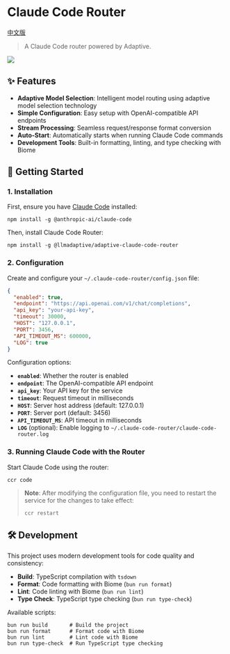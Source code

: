 # Claude Code Router

[中文版](README_zh.md)

> A Claude Code router powered by Adaptive.

![](blog/images/claude-code.png)

## ✨ Features

- **Adaptive Model Selection**: Intelligent model routing using adaptive model selection technology
- **Simple Configuration**: Easy setup with OpenAI-compatible API endpoints
- **Stream Processing**: Seamless request/response format conversion
- **Auto-Start**: Automatically starts when running Claude Code commands
- **Development Tools**: Built-in formatting, linting, and type checking with Biome

## 🚀 Getting Started

### 1. Installation

First, ensure you have [Claude Code](https://docs.anthropic.com/en/docs/claude-code/quickstart) installed:

```shell
npm install -g @anthropic-ai/claude-code
```

Then, install Claude Code Router:

```shell
npm install -g @llmadaptive/adaptive-claude-code-router
```

### 2. Configuration

Create and configure your `~/.claude-code-router/config.json` file:

```json
{
  "enabled": true,
  "endpoint": "https://api.openai.com/v1/chat/completions",
  "api_key": "your-api-key",
  "timeout": 30000,
  "HOST": "127.0.0.1",
  "PORT": 3456,
  "API_TIMEOUT_MS": 600000,
  "LOG": true
}
```

Configuration options:

- **`enabled`**: Whether the router is enabled
- **`endpoint`**: The OpenAI-compatible API endpoint  
- **`api_key`**: Your API key for the service
- **`timeout`**: Request timeout in milliseconds
- **`HOST`**: Server host address (default: 127.0.0.1)
- **`PORT`**: Server port (default: 3456)
- **`API_TIMEOUT_MS`**: API timeout in milliseconds
- **`LOG`** (optional): Enable logging to `~/.claude-code-router/claude-code-router.log`

### 3. Running Claude Code with the Router

Start Claude Code using the router:

```shell
ccr code
```

> **Note**: After modifying the configuration file, you need to restart the service for the changes to take effect:
>
> ```shell
> ccr restart
> ```

## 🛠️ Development

This project uses modern development tools for code quality and consistency:

- **Build**: TypeScript compilation with `tsdown`
- **Format**: Code formatting with Biome (`bun run format`)
- **Lint**: Code linting with Biome (`bun run lint`)
- **Type Check**: TypeScript type checking (`bun run type-check`)

Available scripts:
```shell
bun run build       # Build the project
bun run format      # Format code with Biome
bun run lint        # Lint code with Biome
bun run type-check  # Run TypeScript type checking
```
